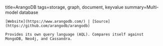 title=ArangoDB
tags=storage, graph, document, keyvalue
summary=Multi-model database
~~~~~~
[Website](https://www.arangodb.com/) | [Source](https://github.com/arangodb/arangodb)

Provides its own query language (AQL). Compares itself against MongoDB, Neo4j, and Cassandra.

